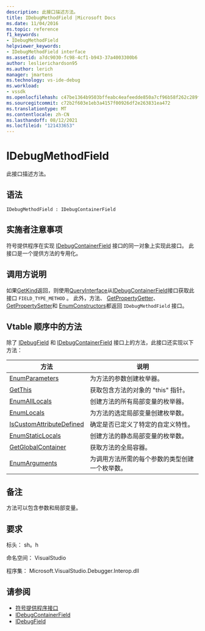 ```yaml
---
description: 此接口描述方法。
title: IDebugMethodField |Microsoft Docs
ms.date: 11/04/2016
ms.topic: reference
f1_keywords:
- IDebugMethodField
helpviewer_keywords:
- IDebugMethodField interface
ms.assetid: a7dc9030-fc98-4cf1-b943-37a4003300b6
author: leslierichardson95
ms.author: lerich
manager: jmartens
ms.technology: vs-ide-debug
ms.workload:
- vssdk
ms.openlocfilehash: c47be1364b9503bffeabc4eafeedde850a7cf96b58f262c289fc74db977310b4
ms.sourcegitcommit: c72b2f603e1eb3a4157f00926df2e263831ea472
ms.translationtype: MT
ms.contentlocale: zh-CN
ms.lasthandoff: 08/12/2021
ms.locfileid: "121433653"
---
```

# <a name="idebugmethodfield"></a>IDebugMethodField
此接口描述方法。

## <a name="syntax"></a>语法

```
IDebugMethodField : IDebugContainerField
```

## <a name="notes-for-implementers"></a>实施者注意事项
 符号提供程序在实现 [IDebugContainerField](../../../extensibility/debugger/reference/idebugcontainerfield.md) 接口的同一对象上实现此接口。 此接口是一个提供方法的专用化。

## <a name="notes-for-callers"></a>调用方说明
 如果[GetKind](../../../extensibility/debugger/reference/idebugfield-getkind.md)返回，则使用[QueryInterface](/cpp/atl/queryinterface)从[IDebugContainerField](../../../extensibility/debugger/reference/idebugcontainerfield.md)接口获取此接口 `FIELD_TYPE_METHOD` 。 此外，方法、 [GetPropertyGetter](../../../extensibility/debugger/reference/idebugpropertyfield-getpropertygetter.md)、 [GetPropertySetter](../../../extensibility/debugger/reference/idebugpropertyfield-getpropertysetter.md)和 [EnumConstructors](../../../extensibility/debugger/reference/idebugclassfield-enumconstructors.md)都返回 `IDebugMethodField` 接口。

## <a name="methods-in-vtable-order"></a>Vtable 顺序中的方法
 除了 [IDebugField](../../../extensibility/debugger/reference/idebugfield.md) 和 [IDebugContainerField](../../../extensibility/debugger/reference/idebugcontainerfield.md) 接口上的方法，此接口还实现以下方法：

|方法|说明|
|------------|-----------------|
|[EnumParameters](../../../extensibility/debugger/reference/idebugmethodfield-enumparameters.md)|为方法的参数创建枚举器。|
|[GetThis](../../../extensibility/debugger/reference/idebugmethodfield-getthis.md)|获取包含方法的对象的 "this" 指针。|
|[EnumAllLocals](../../../extensibility/debugger/reference/idebugmethodfield-enumalllocals.md)|创建方法的所有局部变量的枚举器。|
|[EnumLocals](../../../extensibility/debugger/reference/idebugmethodfield-enumlocals.md)|为方法的选定局部变量创建枚举数。|
|[IsCustomAttributeDefined](../../../extensibility/debugger/reference/idebugmethodfield-iscustomattributedefined.md)|确定是否已定义了特定的自定义特性。|
|[EnumStaticLocals](../../../extensibility/debugger/reference/idebugmethodfield-enumstaticlocals.md)|创建方法的静态局部变量的枚举数。|
|[GetGlobalContainer](../../../extensibility/debugger/reference/idebugmethodfield-getglobalcontainer.md)|获取方法的全局容器。|
|[EnumArguments](../../../extensibility/debugger/reference/idebugmethodfield-enumarguments.md)|为调用方法所需的每个参数的类型创建一个枚举数。|

## <a name="remarks"></a>备注
 方法可以包含参数和局部变量。

## <a name="requirements"></a>要求
 标头： sh。h

 命名空间： VisualStudio

 程序集： Microsoft.VisualStudio.Debugger.Interop.dll

## <a name="see-also"></a>请参阅
- [符号提供程序接口](../../../extensibility/debugger/reference/symbol-provider-interfaces.md)
- [IDebugContainerField](../../../extensibility/debugger/reference/idebugcontainerfield.md)
- [IDebugField](../../../extensibility/debugger/reference/idebugfield.md)
